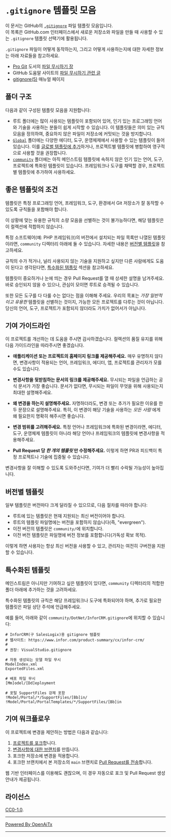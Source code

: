 # `.gitignore` 템플릿 모음

이 문서는 GitHub의 [`.gitignore`][man] 파일 템플릿 모음입니다.  
이 목록은 GitHub.com 인터페이스에서 새로운 저장소와 파일을 만들 때 사용할 수 있는 `.gitignore` 템플릿 선택기에 활용됩니다.

`.gitignore` 파일이 어떻게 동작하는지, 그리고 어떻게 사용하는지에 대한 자세한 정보는 아래 자료들을 참고하세요.

- [Pro Git][progit] 도서의 [파일 무시하기 장][chapter]
- GitHub 도움말 사이트의 [파일 무시하기 관련 글][help]
- [gitignore(5)][man] 매뉴얼 페이지

[man]: https://git-scm.com/docs/gitignore
[help]: https://help.github.com/articles/ignoring-files
[chapter]: https://git-scm.com/book/en/v2/Git-Basics-Recording-Changes-to-the-Repository#_ignoring
[progit]: https://git-scm.com/book

## 폴더 구조

다음과 같이 구성된 템플릿 모음을 지원합니다:

- 루트 폴더에는 많이 사용되는 템플릿이 포함되어 있어, 인기 있는 프로그래밍 언어와 기술을 사용하는 분들이 쉽게 시작할 수 있습니다. 이 템플릿들은 의미 있는 규칙 모음을 정의하여, 중요하지 않은 파일이 저장소에 커밋되는 것을 방지합니다.
- [`Global`](./Global) 폴더에는 다양한 에디터, 도구, 운영체제에서 사용할 수 있는 템플릿이 들어 있습니다. 이를 [글로벌 템플릿에 추가](https://docs.github.com/en/get-started/getting-started-with-git/ignoring-files#configuring-ignored-files-for-all-repositories-on-your-computer)하거나, 프로젝트별 템플릿에 병합하여 영구적으로 사용할 것을 권장합니다.
- [`community`](./community) 폴더에는 아직 메인스트림 템플릿에 속하지 않은 인기 있는 언어, 도구, 프로젝트에 특화된 템플릿이 있습니다. 프레임워크나 도구를 채택할 경우, 프로젝트별 템플릿에 추가하여 사용하세요.

## 좋은 템플릿의 조건

템플릿은 특정 프로그래밍 언어, 프레임워크, 도구, 환경에서 Git 저장소가 잘 동작할 수 있도록 규칙들을 포함해야 합니다.

이 상황에 맞는 유용한 규칙의 소량 모음을 선별하는 것이 불가능하다면, 해당 템플릿은 이 컬렉션에 적합하지 않습니다.

특정 소프트웨어(예: PHP 프레임워크)의 버전에서 설치되는 파일 목록만 나열된 템플릿이라면, `community` 디렉터리 아래에 둘 수 있습니다. 자세한 내용은 [버전별 템플릿](#versioned-templates)을 참고하세요.

규칙의 수가 적거나, 널리 사용되지 않는 기술을 지원하고 싶지만 다른 사람에게도 도움이 된다고 생각된다면, [특수화된 템플릿](#specialized-templates) 섹션을 참고하세요.

템플릿이 중요하거나 눈에 띄는 경우 Pull Request를 열 때 상세한 설명을 남겨주세요. 바로 승인되지 않을 수 있으나, 관심이 모이면 루트로 승격될 수 있습니다.

또한 모든 도구를 다 다룰 수는 없다는 점을 이해해 주세요. 우리의 목표는 _가장 일반적이고 유용한_ 템플릿을 선별하는 것이지, 가능한 모든 프로젝트를 다루는 것이 아닙니다. 당신의 언어, 도구, 프로젝트가 포함되지 않더라도 가치가 없어서가 아닙니다.

## 기여 가이드라인

이 프로젝트를 개선하는 데 도움을 주시면 감사하겠습니다. 컬렉션의 품질 유지를 위해 다음 가이드라인을 따라주시면 좋겠습니다.

- **애플리케이션 또는 프로젝트의 홈페이지 링크를 제공해주세요.** 매우 유명하지 않다면, 변경사항이 적용되는 언어, 프레임워크, 에디터, 앱, 프로젝트를 관리자가 모를 수도 있습니다.

- **변경사항을 뒷받침하는 문서의 링크를 제공해주세요.** 무시되는 파일을 언급하는 공식 문서가 가장 좋습니다. 문서가 없다면, 무시되는 파일이 무엇을 위해 사용되는지 최대한 설명해주세요.

- **왜 변경을 하는지 설명해주세요.** 자명하더라도, 변경 또는 추가가 필요한 이유를 한두 문장으로 설명해주세요. 특히, 이 변경이 해당 기술을 사용하는 _모든 사람_ 에게 왜 필요한지 명확히 해주시면 좋습니다.

- **변경 범위를 고려해주세요.** 특정 언어나 프레임워크에 특화된 변경이라면, 에디터, 도구, 운영체제 템플릿이 아니라 해당 언어나 프레임워크의 템플릿에 변경사항을 적용해주세요.

- **Pull Request 당 _한 개의 템플릿_ 만 수정해주세요.** 이렇게 하면 PR과 피드백이 특정 프로젝트나 기술에 집중될 수 있습니다.

변경사항을 잘 이해할 수 있도록 도와주신다면, 기여가 더 빨리 수락될 가능성이 높아집니다.

## 버전별 템플릿

일부 템플릿은 버전마다 크게 달라질 수 있으므로, 다음 절차를 따라야 합니다:

- 루트에 있는 템플릿은 현재 지원되는 최신 버전이어야 합니다.
- 루트의 템플릿 파일명에는 버전을 포함하지 않습니다(즉, "evergreen").
- 이전 버전의 템플릿은 `community/`에 위치합니다.
- 이전 버전 템플릿은 파일명에 버전 정보를 포함합니다(가독성 확보 목적).

이렇게 하면 사용자는 항상 최신 버전을 사용할 수 있고, 관리자는 여전히 구버전을 지원할 수 있습니다.

## 특수화된 템플릿

메인스트림은 아니지만 기여하고 싶은 템플릿이 있다면, `community` 디렉터리의 적합한 폴더 아래에 추가하는 것을 고려하세요.

특수화된 템플릿의 규칙은 해당 프레임워크나 도구에 특화되어야 하며, 추가로 필요한 템플릿은 파일 상단 주석에 언급해주세요.

예를 들어, 아래와 같이 `community/DotNet/InforCRM.gitignore`에 위치할 수 있습니다:

```
# InforCRM(구 SalesLogix)용 gitignore 템플릿
# 웹사이트: https://www.infor.com/product-summary/cx/infor-crm/
#
# 권장: VisualStudio.gitignore

# 자동 생성되는 모델 파일 무시
ModelIndex.xml
ExportedFiles.xml

# 배포 파일 무시
[Mm]odel/[Dd]eployment

# 포털 SupportFiles 강제 포함
!Model/Portal/*/SupportFiles/[Bb]in/
!Model/Portal/PortalTemplates/*/SupportFiles/[Bb]in
```

## 기여 워크플로우

이 프로젝트에 변경을 제안하는 방법은 다음과 같습니다:

1. [프로젝트를 포크][fork]합니다.
2. [변경사항에 대한 브랜치][branch]를 만듭니다.
3. 포크한 저장소에 변경을 적용합니다.
4. 포크한 브랜치에서 본 저장소의 `main` 브랜치로 [Pull Request를 전송][pr]합니다.

웹 기반 인터페이스를 이용해도 괜찮으며, 이 경우 자동으로 포크 및 Pull Request 생성 안내가 제공됩니다.

[fork]: https://help.github.com/articles/fork-a-repo/
[branch]: https://help.github.com/articles/creating-and-deleting-branches-within-your-repository
[pr]: https://help.github.com/articles/using-pull-requests/

## 라이선스

[CC0-1.0](./LICENSE).

---

[Powered By OpenAiTx](https://github.com/OpenAiTx/OpenAiTx)

---